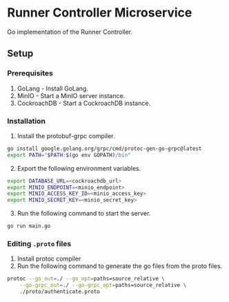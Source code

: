 # Runner Controller Microservice
Go implementation of the Runner Controller.

## Setup

### Prerequisites

1. GoLang - Install GoLang.
2. MinIO - Start a MinIO server instance.
3. CockroachDB - Start a CockroachDB instance.

### Installation

1. Install the protobuf-grpc compiler.
```sh
go install google.golang.org/grpc/cmd/protoc-gen-go-grpc@latest
export PATH="$PATH:$(go env GOPATH)/bin"
```
2. Export the following environment variables.
```sh
export DATABASE_URL=<cockroachdb_url>
export MINIO_ENDPOINT=<minio_endpoint>
export MINIO_ACCESS_KEY_ID=<minio_access_key>
export MINIO_SECRET_KEY=<minio_secret_key>
```
3. Run the following command to start the server.
```sh
go run main.go
```

### Editing `.proto` files

1. Install protoc compiler
2. Run the following command to generate the go files from the proto files.
```sh
protoc --go_out=./ --go_opt=paths=source_relative \
    --go-grpc_out=./ --go-grpc_opt=paths=source_relative \
    ./proto/authenticate.proto
```
